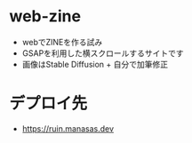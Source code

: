 # web-zine
- webでZINEを作る試み
- GSAPを利用した横スクロールするサイトです
- 画像はStable Diffusion + 自分で加筆修正

# デプロイ先
- https://ruin.manasas.dev
